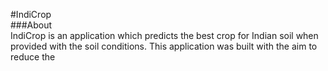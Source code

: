 #IndiCrop<br/>
###About<br/>
IndiCrop is an application which predicts the best crop for Indian soil when provided with the soil conditions. This application was built with the aim to reduce the 